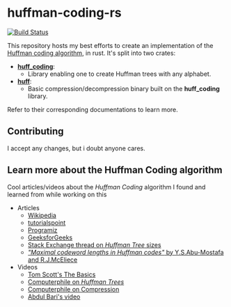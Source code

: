 # **huffman-coding-rs**

[![Build Status](https://travis-ci.com/kxlsx/huffman-coding-rs.svg?branch=master)](https://travis-ci.com/k-xlsx/huffman-coding-rs)

This repository hosts my best efforts to create an implementation of the [Huffman coding algorithm](https://en.wikipedia.org/wiki/**Huffman_coding**), in rust.
It's split into two crates:

- [**huff_coding**][lib]:
  - Library enabling one to create Huffman trees with any alphabet.
- [**huff**][bin]:
  - Basic compression/decompression binary built on the **huff_coding** library.

Refer to their corresponding documentations to learn more.

## Contributing

I accept any changes, but i doubt anyone cares.

## Learn more about the Huffman Coding algorithm

Cool articles/videos about the *Huffman Coding* algorithm I found and learned from while working on this

- Articles
  - [Wikipedia](https://en.wikipedia.org/wiki/Huffman_coding)
  - [tutorialspoint](https://www.tutorialspoint.com/huffman-coding)
  - [Programiz](https://www.programiz.com/dsa/huffman-coding)
  - [GeeksforGeeks](https://www.geeksforgeeks.org/huffman-coding-greedy-algo-3/)
  - [Stack Exchange thread on *Huffman Tree* sizes](https://cs.stackexchange.com/questions/75542/maximum-size-of-huffman-codes-for-an-alphabet-containing-256-letters)
  - [*"Maximal codeword lengths in Huffman codes"* by Y.S.Abu-Mostafa and R.J.McEliece](https://www.sciencedirect.com/science/article/pii/S089812210000119X)
- Videos
  - [Tom Scott's The Basics](https://www.youtube.com/watch?v=JsTptu56GM8)
  - [Computerphile on *Huffman Trees*](https://www.youtube.com/watch?v=umTbivyJoiI)
  - [Computerphile on Compression](https://www.youtube.com/watch?v=Lto-ajuqW3w)
  - [Abdul Bari's video](https://www.youtube.com/watch?v=co4_ahEDCho)

[lib]:https://github.com/kxlsx/huffman-coding-rs/tree/master/**huff_coding**
[bin]:https://github.com/kxlsx/huffman-coding-rs/tree/master/huff
